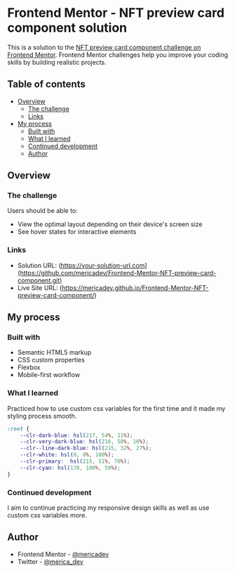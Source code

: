 # Frontend Mentor - NFT preview card component solution

This is a solution to the [NFT preview card component challenge on Frontend Mentor](https://www.frontendmentor.io/challenges/nft-preview-card-component-SbdUL_w0U). Frontend Mentor challenges help you improve your coding skills by building realistic projects. 

## Table of contents

- [Overview](#overview)
  - [The challenge](#the-challenge)
  - [Links](#links)
- [My process](#my-process)
  - [Built with](#built-with)
  - [What I learned](#what-i-learned)
  - [Continued development](#continued-development)
  - [Author](#author)


## Overview

### The challenge

Users should be able to:

- View the optimal layout depending on their device's screen size
- See hover states for interactive elements


### Links

- Solution URL: (https://your-solution-url.com](https://github.com/mericadev/Frontend-Mentor-NFT-preview-card-component.git)
- Live Site URL: (https://mericadev.github.io/Frontend-Mentor-NFT-preview-card-component/)
## My process

### Built with

- Semantic HTML5 markup
- CSS custom properties
- Flexbox
- Mobile-first workflow


### What I learned

Practiced how to use custom css variables for the first time and it made my styling process smooth.


```css
:root {
    --clr-dark-blue: hsl(217, 54%, 11%);
    --clr-very-dark-blue: hsl(216, 50%, 16%);
    --clr--line-dark-blue: hsl(215, 32%, 27%);
    --clr-white: hsl(0, 0%, 100%);
    --clr-primary:  hsl(215, 51%, 70%);
    --clr-cyan: hsl(178, 100%, 50%);
}
```

### Continued development

I aim to continue practicing my responsive design skills as well as use custom css variables more.



## Author

- Frontend Mentor - [@mericadev](https://www.frontendmentor.io/profile/mericadev)
- Twitter - [@merica_dev](https://www.twitter.com/merica_dev)



